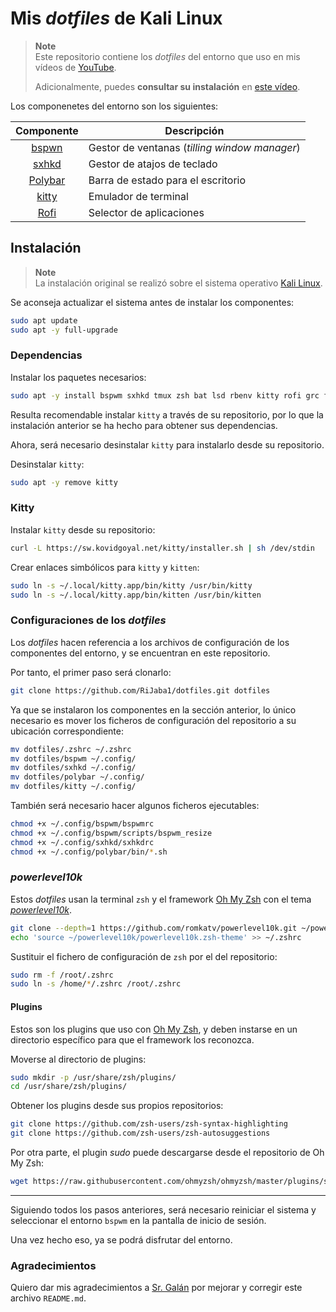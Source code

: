 # Mis *dotfiles* de Kali Linux

> **Note**  
> Este repositorio contiene los *dotfiles* del entorno que uso en mis vídeos de [YouTube](https://www.youtube.com/@RiJaba1).  
>
> Adicionalmente, puedes **consultar su instalación** en [este vídeo](https://youtu.be/1BAoR-h1Dso).

Los componenetes del entorno son los siguientes:

|                  Componente                   | Descripción                                   |
|:---------------------------------------------:| --------------------------------------------- |
| [bspwn](https://github.com/baskerville/bspwm) | Gestor de ventanas (*tilling window manager*) |
| [sxhkd](https://github.com/baskerville/sxhkd) | Gestor de atajos de teclado                   |
| [Polybar](https://github.com/polybar/polybar) | Barra de estado para el escritorio            |
| [kitty](https://github.com/kovidgoyal/kitty)  | Emulador de terminal                          |
|  [Rofi](https://github.com/davatorium/rofi)   | Selector de aplicaciones                      |


## Instalación

> **Note**  
> La instalación original se realizó sobre el sistema operativo [Kali Linux](https://kali.org).

Se aconseja actualizar el sistema antes de instalar los componentes:

```bash
sudo apt update
sudo apt -y full-upgrade 
```

### Dependencias

Instalar los paquetes necesarios:

```bash
sudo apt -y install bspwm sxhkd tmux zsh bat lsd rbenv kitty rofi grc fzf wmname polybar feh
```

Resulta recomendable instalar `kitty` a través de su repositorio, por lo que la instalación anterior se ha hecho para obtener sus dependencias.

Ahora, será necesario desinstalar `kitty` para instalarlo desde su repositorio.

Desinstalar `kitty`:

```bash
sudo apt -y remove kitty
```


### Kitty

Instalar `kitty` desde su repositorio:

```bash
curl -L https://sw.kovidgoyal.net/kitty/installer.sh | sh /dev/stdin
```

Crear enlaces simbólicos para `kitty` y `kitten`:

```bash
sudo ln -s ~/.local/kitty.app/bin/kitty /usr/bin/kitty
sudo ln -s ~/.local/kitty.app/bin/kitten /usr/bin/kitten
```

### Configuraciones de los *dotfiles*

Los *dotfiles* hacen referencia a los archivos de configuración de los componentes del entorno, y se encuentran en este repositorio.

Por tanto, el primer paso será clonarlo:

```bash
git clone https://github.com/RiJaba1/dotfiles.git dotfiles
```

Ya que se instalaron los componentes en la sección anterior, lo único necesario es mover los ficheros de configuración del repositorio a su ubicación correspondiente:

```bash
mv dotfiles/.zshrc ~/.zshrc
mv dotfiles/bspwm ~/.config/
mv dotfiles/sxhkd ~/.config/
mv dotfiles/polybar ~/.config/
mv dotfiles/kitty ~/.config/
```

También será necesario hacer algunos ficheros ejecutables:

```bash
chmod +x ~/.config/bspwm/bspwmrc
chmod +x ~/.config/bspwm/scripts/bspwm_resize
chmod +x ~/.config/sxhkd/sxhkdrc
chmod +x ~/.config/polybar/bin/*.sh
```

### *powerlevel10k*

Estos *dotfiles* usan la terminal `zsh` y el framework [Oh My Zsh](https://ohmyz.sh) con el tema *[powerlevel10k](https://github.com/romkatv/powerlevel10k)*.

```bash
git clone --depth=1 https://github.com/romkatv/powerlevel10k.git ~/powerlevel10k
echo 'source ~/powerlevel10k/powerlevel10k.zsh-theme' >> ~/.zshrc
```

Sustituir el fichero de configuración de `zsh` por el del repositorio:

```bash
sudo rm -f /root/.zshrc
sudo ln -s /home/*/.zshrc /root/.zshrc
```

#### Plugins

Estos son los plugins que uso con [Oh My Zsh](https://ohmyz.sh), y deben instarse en un directorio específico para que el framework los reconozca.

Moverse al directorio de plugins:

```bash
sudo mkdir -p /usr/share/zsh/plugins/
cd /usr/share/zsh/plugins/
```

Obtener los plugins desde sus propios repositorios:

```bash
git clone https://github.com/zsh-users/zsh-syntax-highlighting
git clone https://github.com/zsh-users/zsh-autosuggestions
```

Por otra parte, el plugin *sudo* puede descargarse desde el repositorio de Oh My Zsh:

```bash
wget https://raw.githubusercontent.com/ohmyzsh/ohmyzsh/master/plugins/sudo/sudo.plugin.zsh
```

---

Siguiendo todos los pasos anteriores, será necesario reiniciar el sistema y seleccionar el entorno `bspwm` en la pantalla de inicio de sesión.

Una vez hecho eso, ya se podrá disfrutar del entorno.

### Agradecimientos

Quiero dar mis agradecimientos a [Sr. Galán](https://github.com/15Galan) por mejorar y corregir este archivo `README.md`.
